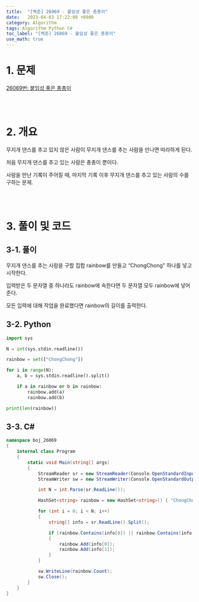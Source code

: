 ```yaml
---
title:  "[백준] 26069 - 붙임성 좋은 총총이"
date:   2023-04-03 17:22:00 +0900
category: Algorithm
tags: Algorithm Python C#
toc_label: "[백준] 26069 - 붙임성 좋은 총총이"
use_math: true
---
```


# 1. 문제
[26069번: 붙임성 좋은 총총이](https://www.acmicpc.net/problem/26069)


<br/>
<br/>

# 2. 개요
무지개 댄스를 추고 있지 않은 사람이 무지개 댄스를 추는 사람을 만나면 따라하게 된다.

처음 무지개 댄스를 추고 있는 사람은 총총이 뿐이다.

사람을 만난 기록이 주어질 때, 마지막 기록 이후 무지개 댄스를 추고 있는 사람의 수를 구하는 문제.

<br/>
<br/>

# 3. 풀이 및 코드
## 3-1. 풀이
무지개 댄스를 추는 사람을 구할 집합 rainbow를 만들고 “ChongChong” 하나를 넣고 시작한다.

입력받은 두 문자열 중 하나라도 rainbow에 속한다면 두 문자열 모두 rainbow에 넣어준다.

모든 입력에 대해 작업을 완료했다면 rainbow의 길이를 출력한다.

## 3-2. Python

```python
import sys

N = int(sys.stdin.readline())

rainbow = set(["ChongChong"])

for i in range(N):
    a, b = sys.stdin.readline().split()

    if a in rainbow or b in rainbow:
        rainbow.add(a)
        rainbow.add(b)

print(len(rainbow))
```

## 3-3. C#

```csharp
namespace boj_26069
{
    internal class Program
    {
        static void Main(string[] args)
        {
            StreamReader sr = new StreamReader(Console.OpenStandardInput());
            StreamWriter sw = new StreamWriter(Console.OpenStandardOutput());

            int N = int.Parse(sr.ReadLine());

            HashSet<string> rainbow = new HashSet<string>() { "ChongChong" };

            for (int i = 0; i < N; i++)
            {
                string[] info = sr.ReadLine().Split();

                if (rainbow.Contains(info[0]) || rainbow.Contains(info[1]))
                {
                    rainbow.Add(info[0]);
                    rainbow.Add(info[1]);
                }
            }

            sw.WriteLine(rainbow.Count);
            sw.Close();
        }
    }
}
```